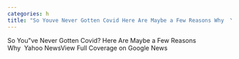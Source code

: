 ```yaml
---
categories: h
title: "So Youve Never Gotten Covid Here Are Maybe a Few Reasons Why  Yahoo News"
---
```

So You"ve Never Gotten Covid? Here Are Maybe a Few Reasons Why&nbsp;&nbsp;Yahoo NewsView Full Coverage on Google News